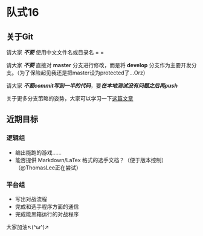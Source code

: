 # 队式16

## 关于Git
请大家 ***不要*** 使用中文文件名或目录名 = =

请大家 ***不要*** 直接对 **master** 分支进行修改，而是将 **develop** 分支作为主要开发分支。（为了保险起见我还是把master设为protected了…Orz）

请大家 ***不要commit写到一半的代码***，要***在本地测试没有问题之后再push***

关于更多分支策略的姿势，大家可以学习一下[这篇文章](http://www.ruanyifeng.com/blog/2012/07/git.html)

## 近期目标

### 逻辑组
* 编出能跑的游戏……
* 能否提供 Markdown/LaTex 格式的选手文档？（便于版本控制）（@ThomasLee正在尝试）

### 平台组
* 写出对战流程
* 完成和选手程序方面的通信
* 完成能黑箱运行的对战程序

大家加油↖(^ω^)↗
